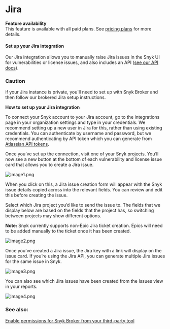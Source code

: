 # Jira

**Feature availability**  
This feature is available with all paid plans. See [pricing plans](https://snyk.io/plans/) for more details.

#### **Set up your Jira integration**

Our Jira integration allows you to manually raise Jira issues in the Snyk UI for vulnerabilities or license issues, and also includes an API \([see our API docs](https://snyk.docs.apiary.io/#reference/projects/project-jira-issues)\).

### Caution

if your Jira instance is private, you'll need to set up with Snyk Broker and then follow our brokered Jira setup instructions.

**How to set up your Jira integration**

To connect your Snyk account to your Jira account, go to the integrations page in your organization settings and type in your credentials. We recommend setting up a new user in Jira for this, rather than using existing credentials. You can authenticate by username and password, but we recommend authenticating by API token which you can generate from [Atlassian API tokens](https://id.atlassian.com/manage/api-tokens).

Once you’ve set up the connection, visit one of your Snyk projects. You’ll now see a new button at the bottom of each vulnerability and license issue card that allows you to create a Jira issue.

![image1.png](https://support.snyk.io/hc/article_attachments/360007146558/uuid-07abf9db-45cb-cdcd-537b-328a0c4b891e-en.png)

When you click on this, a Jira issue creation form will appear with the Snyk issue details copied across into the relevant fields. You can review and edit this before creating the issue.

Select which Jira project you’d like to send the issue to. The fields that we display below are based on the fields that the project has, so switching between projects may show different options.

**Note:** Snyk currently supports non-Epic Jira ticket creation. Epics will need to be added manually to the ticket once it has been created.

![image2.png](https://support.snyk.io/hc/article_attachments/360007146578/uuid-67202f8e-7f70-1e84-6044-f65ec36138b3-en.png)

Once you’ve created a Jira issue, the Jira key with a link will display on the issue card. If you’re using the Jira API, you can generate multiple Jira issues for the same issue in Snyk.

![image3.png](https://support.snyk.io/hc/article_attachments/360007065057/uuid-5283ddbe-913b-1aa1-ec74-e384b0e2929b-en.png)

You can also see which Jira issues have been created from the Issues view in your reports.

![image4.png](https://support.snyk.io/hc/article_attachments/360007146598/uuid-cd4e8cae-2528-a922-5a03-5f23c42d4ac2-en.png)

### See also:

[Enable permissions for Snyk Broker from your third-party tool](https://docs.snyk.io/integrations/snyk-broker/enable-permissions-for-snyk-broker-from-your-third-party-tool)

